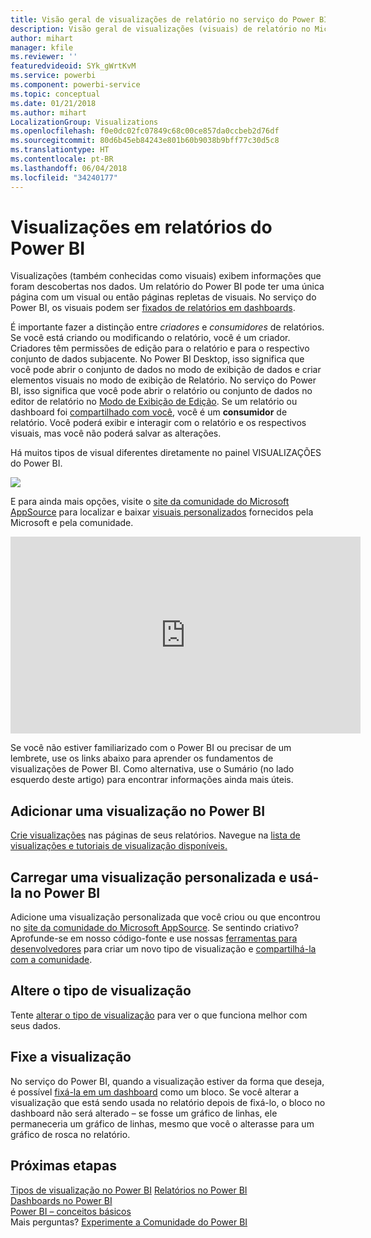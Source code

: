```yaml
---
title: Visão geral de visualizações de relatório no serviço do Power BI e Power BI Desktop
description: Visão geral de visualizações (visuais) de relatório no Microsoft Power BI.
author: mihart
manager: kfile
ms.reviewer: ''
featuredvideoid: SYk_gWrtKvM
ms.service: powerbi
ms.component: powerbi-service
ms.topic: conceptual
ms.date: 01/21/2018
ms.author: mihart
LocalizationGroup: Visualizations
ms.openlocfilehash: f0e0dc02fc07849c68c00ce857da0ccbeb2d76df
ms.sourcegitcommit: 80d6b45eb84243e801b60b9038b9bff77c30d5c8
ms.translationtype: HT
ms.contentlocale: pt-BR
ms.lasthandoff: 06/04/2018
ms.locfileid: "34240177"
---
```

# <a name="visualizations-in-power-bi-reports"></a>Visualizações em relatórios do Power BI
Visualizações (também conhecidas como visuais) exibem informações que foram descobertas nos dados. Um relatório do Power BI pode ter uma única página com um visual ou então páginas repletas de visuais. No serviço do Power BI, os visuais podem ser [fixados de relatórios em dashboards](service-dashboard-pin-tile-from-report.md). 

É importante fazer a distinção entre *criadores* e *consumidores* de relatórios. Se você está criando ou modificando o relatório, você é um criador.  Criadores têm permissões de edição para o relatório e para o respectivo conjunto de dados subjacente. No Power BI Desktop, isso significa que você pode abrir o conjunto de dados no modo de exibição de dados e criar elementos visuais no modo de exibição de Relatório. No serviço do Power BI, isso significa que você pode abrir o relatório ou conjunto de dados no editor de relatório no [Modo de Exibição de Edição](service-reading-view-and-editing-view.md). Se um relatório ou dashboard foi [compartilhado com você](service-shared-with-me.md), você é um **consumidor** de relatório. Você poderá exibir e interagir com o relatório e os respectivos visuais, mas você não poderá salvar as alterações.

Há muitos tipos de visual diferentes diretamente no painel VISUALIZAÇÕES do Power BI. 

![](media/power-bi-report-visualizations/power-bi-visualizations.png)

E para ainda mais opções, visite o [site da comunidade do Microsoft AppSource](https://appsource.microsoft.com) para localizar e baixar [visuais personalizados](https://appsource.microsoft.com/marketplace/apps?product=power-bi-visuals&page=1) fornecidos pela Microsoft e pela comunidade.    

<iframe width="560" height="315" src="https://www.youtube.com/embed/SYk_gWrtKvM?list=PL1N57mwBHtN0JFoKSR0n-tBkUJHeMP2cP" frameborder="0" allowfullscreen></iframe>


  Se você não estiver familiarizado com o Power BI ou precisar de um lembrete, use os links abaixo para aprender os fundamentos de visualizações de Power BI.  Como alternativa, use o Sumário (no lado esquerdo deste artigo) para encontrar informações ainda mais úteis.

## <a name="add-a-visualization-in-power-bi"></a>Adicionar uma visualização no Power BI
[Crie visualizações](power-bi-report-add-visualizations-i.md) nas páginas de seus relatórios. Navegue na [lista de visualizações e tutoriais de visualização disponíveis.](power-bi-visualization-types-for-reports-and-q-and-a.md) 

## <a name="upload-a-custom-visualization-and-use-it-in-power-bi"></a>Carregar uma visualização personalizada e usá-la no Power BI
Adicione uma visualização personalizada que você criou ou que encontrou no [site da comunidade do Microsoft AppSource](https://appsource.microsoft.com/marketplace/apps?product=power-bi-visuals). Se sentindo criativo? Aprofunde-se em nosso código-fonte e use nossas [ferramentas para desenvolvedores](service-custom-visuals-getting-started-with-developer-tools.md) para criar um novo tipo de visualização e [compartilhá-la com a comunidade](developer/office-store.md).

## <a name="change-the-visualization-type"></a>Altere o tipo de visualização
Tente [alterar o tipo de visualização](power-bi-report-change-visualization-type.md) para ver o que funciona melhor com seus dados.

## <a name="pin-the-visualization"></a>Fixe a visualização
No serviço do Power BI, quando a visualização estiver da forma que deseja, é possível [fixá-la em um dashboard](service-dashboard-pin-tile-from-report.md) como um bloco. Se você alterar a visualização que está sendo usada no relatório depois de fixá-lo, o bloco no dashboard não será alterado – se fosse um gráfico de linhas, ele permaneceria um gráfico de linhas, mesmo que você o alterasse para um gráfico de rosca no relatório.

## <a name="next-steps"></a>Próximas etapas
[Tipos de visualização no Power BI](power-bi-visualization-types-for-reports-and-q-and-a.md)
[Relatórios no Power BI](service-reports.md)  
[Dashboards no Power BI](service-dashboards.md)  
[Power BI – conceitos básicos](service-basic-concepts.md)  
Mais perguntas? [Experimente a Comunidade do Power BI](http://community.powerbi.com/)

